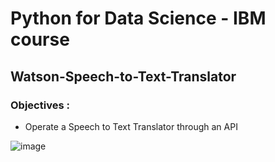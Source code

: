 


# Python for Data Science - IBM course #
## Watson-Speech-to-Text-Translator ##


### Objectives : ###
- Operate a Speech to Text Translator through an API


![image](https://user-images.githubusercontent.com/85174125/144459181-b902c679-d49a-41ea-82e7-3421191ca70a.png)
